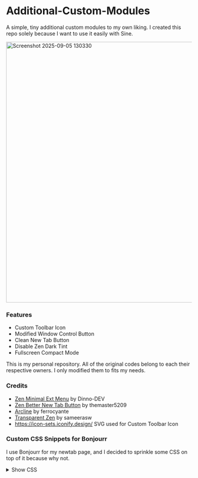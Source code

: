 # Additional-Custom-Modules
A simple, tiny additional custom modules to my own liking. I created this repo solely because I want to use it easily with Sine.

<img width="1365" height="706" alt="Screenshot 2025-09-05 130330" src="https://github.com/user-attachments/assets/2b18cb77-9796-462e-8127-8046bdb6243a" />

### Features

- Custom Toolbar Icon
- Modified Window Control Button
- Clean New Tab Button
- Disable Zen Dark Tint
- Fullscreen Compact Mode

This is my personal repository. All of the original codes belong to each their respective owners. I only modified them to fits my needs.

### Credits
- [Zen Minimal Ext Menu](https://github.com/Dinno-DEV/zen-minimal-exit-menu) by Dinno-DEV
- [Zen Better New Tab Button](https://github.com/themaster5209/zen-better-new-tab-button) by themaster5209
- [Arcline](https://github.com/ferrocyante/Arcline) by ferrocyante
- [Transparent Zen](https://github.com/sameerasw/zen-themes/tree/main/TransparentZen) by sameerasw
- https://icon-sets.iconify.design/ SVG used for Custom Toolbar Icon

### Custom CSS Snippets for Bonjourr
I use Bonjourr for my newtab page, and I decided to sprinkle some CSS on top of it because why not.

<details>
	
<summary> Show CSS </summary>

```css
/* =====Quick Link Hover Effect===== */
.link {
  transition: transform 0.2s cubic-bezier(0.4, 0, 0.2, 1), 
              filter 0.3s cubic-bezier(0.4, 0, 0.2, 1) !important;
  transform: scale(1) translateY(0) !important;
  filter: none !important;
}

.link:hover {
  transform: scale(1.7) translateY(-8px) !important;
  filter: drop-shadow(0 0 4px rgba(255, 255, 255, 0.3)) !important;
  z-index: 1;
}
/* this code broke the moving by draging feature */



/* =====Quick Link BG Styling===== */
/* Glass Effect */
.link-list {
  background-color: rgba(255, 255, 255, 0.08);
  border-radius: 25px;
  backdrop-filter: blur(12px) saturate(150%);
  -webkit-backdrop-filter: blur(12px) saturate(150%);
  box-shadow: 0 4px 12px rgba(0, 0, 0, 0.15);
  position: relative;
  padding: 8px;
	}
	
/* Shiny Line Effect */
.link-list::before {
  content: "";
  position: absolute;
  inset: -1px;
  border-radius: inherit;
  padding: 1.5px;
  background: linear-gradient(
    to bottom,
    rgba(255, 255, 255, 0.15),  
    rgba(255, 255, 255, 0.10),  
    rgba(255, 255, 255, 0.05),  
    transparent                
  );

  -webkit-mask: linear-gradient(#fff 0 0) content-box, linear-gradient(#fff 0 0);
  -webkit-mask-composite: xor;
  mask-composite: exclude;
  pointer-events: none;
}




/* =====Weather BG Styling===== */
/* Glass Background Effect */
#main {
  background-color: rgba(255, 255, 255, 0.08);
  border-radius: 35px;
  backdrop-filter: blur(25px) saturate(150%);
  -webkit-backdrop-filter: blur(12px) saturate(150%);
  box-shadow: 0 4px 12px rgba(0, 0, 0, 0.15);
  position: relative;
  padding: 18px;
}

/* Shiny Line Effect */
#main::before {
  content: "";
  position: absolute;
  inset: 0;
  border-radius: inherit;
  padding: 1.5px;
  background: linear-gradient(
    to bottom,
    rgba(255, 255, 255, 0.15),  
    rgba(255, 255, 255, 0.10),  
    rgba(255, 255, 255, 0.05),  
    transparent                
  );

  -webkit-mask: linear-gradient(#fff 0 0) content-box, linear-gradient(#fff 0 0);
  -webkit-mask-composite: xor;
  mask-composite: exclude;
  pointer-events: none;
}



/* =====Analog Clock Styling====== */
/* Glass Background Effect*/
.analog {
  background-color: rgba(255, 255, 255, 0.08);
  backdrop-filter: blur(12px) saturate(150%);
  -webkit-backdrop-filter: blur(12px) saturate(150%);
  box-shadow: 0 4px 12px rgba(0, 0, 0, 0.15);
  position: relative;
	}
	
/* Shiny Line Effect */
.analog::before {
  content: "";
  position: absolute;
  inset: -2.5px;
  border-radius: inherit;
  padding: 1.5px;
  background: linear-gradient(
    to bottom,
    rgba(255, 255, 255, 0.15),  
    rgba(255, 255, 255, 0.10),  
    rgba(255, 255, 255, 0.05),  
    transparent                
  );

  -webkit-mask: linear-gradient(#fff 0 0) content-box, linear-gradient(#fff 0 0);
  -webkit-mask-composite: xor;
  mask-composite: exclude;
  pointer-events: none;
}
```
</details>
